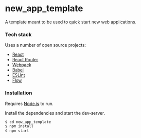 # new_app_template

A template meant to be used to quick start new web applications.

### Tech stack

Uses a number of open source projects:

* [React](https://github.com/facebook/react)
* [React Router](https://github.com/ReactTraining/react-router)
* [Webpack](https://github.com/webpack)
* [Babel](https://github.com/babel/babel)
* [ESLint](https://github.com/eslint/eslint)
* [Flow](https://github.com/facebook/flow)

### Installation

Requires [Node.js](https://nodejs.org) to run.

Install the dependencies and start the dev-server.

```sh
$ cd new_app_template
$ npm install
$ npm start
```